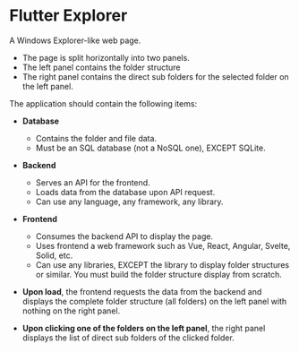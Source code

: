 # Flutter Explorer
A Windows Explorer-like web page.
- The page is split horizontally into two panels.
- The left panel contains the folder structure
- The right panel contains the direct sub folders for the selected folder on the left panel.

The application should contain the following items:
- **Database**
	- Contains the folder and file data.
	- Must be an SQL database (not a NoSQL one), EXCEPT SQLite.
- **Backend**
	- Serves an API for the frontend.
	- Loads data from the database upon API request.
	- Can use any language, any framework, any library.
- **Frontend**
	- Consumes the backend API to display the page.
	- Uses frontend a web framework such as Vue, React, Angular, Svelte, Solid, etc.
	- Can use any libraries, EXCEPT the library to display folder structures or similar. You must build the folder structure display from scratch.

- **Upon load**, the frontend requests the data from the backend and displays the complete folder structure (all folders) on the left panel with nothing on the right panel.
- **Upon clicking one of the folders on the left panel**, the right panel displays the list of direct sub folders of the clicked folder.